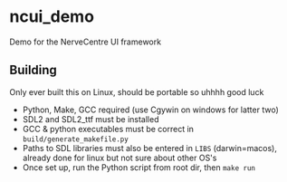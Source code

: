 # ncui_demo
Demo for the NerveCentre UI framework

## Building
Only ever built this on Linux, should be portable so uhhhh good luck

- Python, Make, GCC required (use Cgywin on windows for latter two)
- SDL2 and SDL2_ttf must be installed
- GCC & python executables must be correct in `build/generate_makefile.py`
- Paths to SDL libraries must also be entered in `LIBS` (darwin=macos), already done for linux but not sure about other OS's
- Once set up, run the Python script from root dir, then `make run`